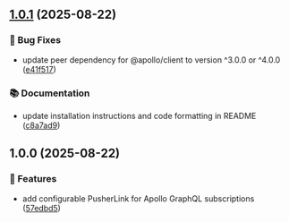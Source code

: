 ## [1.0.1](https://github.com/stephenjason89/apollo-pusher-subscriptions/compare/v1.0.0...v1.0.1) (2025-08-22)

### 🐛 Bug Fixes

* update peer dependency for @apollo/client to version ^3.0.0 or ^4.0.0 ([e41f517](https://github.com/stephenjason89/apollo-pusher-subscriptions/commit/e41f5173a92b07882c4e69bbb3addfbc89999a78))

### 📚 Documentation

* update installation instructions and code formatting in README ([c8a7ad9](https://github.com/stephenjason89/apollo-pusher-subscriptions/commit/c8a7ad9b882148c61f1660495ab4b71eeeeaa071))

## 1.0.0 (2025-08-22)

### 🚀 Features

* add configurable PusherLink for Apollo GraphQL subscriptions ([57edbd5](https://github.com/stephenjason89/apollo-pusher-subscriptions/commit/57edbd5e3606795e5d2c36261753ba8b9fe852d9))

